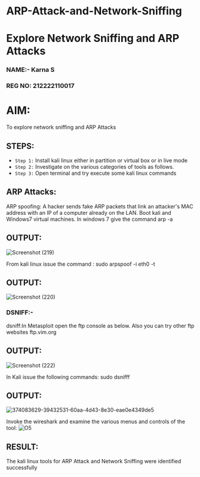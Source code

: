 # ARP-Attack-and-Network-Sniffing
# Explore Network Sniffing and ARP Attacks

### NAME:- Karna S
### REG NO: 212222110017
# AIM:

To explore network sniffing and ARP Attacks

## STEPS:

- `Step 1:` Install kali linux either in partition or virtual box or in live mode
- `Step 2:` Investigate on the various categories of tools as follows.
-  `Step 3:` Open terminal and try execute some kali linux commands

## ARP Attacks:  
ARP spoofing: A hacker sends fake ARP packets that link an attacker's MAC address with an IP of a computer already on the LAN. 
Boot kali and Windows7 virtual machines.
In windows 7 give the command arp -a
## OUTPUT:
![Screenshot (219)](https://github.com/user-attachments/assets/03c76e03-22a7-43eb-8ec6-b255f3f3abb7)

From kali linux issue the command :
sudo arpspoof -i eth0 -t <target system> <gateway>
## OUTPUT:
![Screenshot (220)](https://github.com/user-attachments/assets/4379bb56-4e50-41f0-a109-cab19ae09361)

### DSNIFF:-

 dsniff:In Metasploit open the ftp console as below. Also you can try other ftp websites ftp.vim.org
## OUTPUT:
![Screenshot (222)](https://github.com/user-attachments/assets/c88e0350-4914-49f8-ba86-5ba330625e36)


In Kali issue the following commands:
sudo dsnifff
## OUTPUT:
![374083629-39432531-60aa-4d43-8e30-eae0e4349de5](https://github.com/user-attachments/assets/532c199c-f22c-4700-a3c2-25be92facc2d)


Invoke the wireshark and examine the various menus  and controls of the tool:
![O5](https://github.com/user-attachments/assets/79da2025-11b2-4b43-946f-e6772cf22f0f)


## RESULT:
The kali linux tools for ARP Attack and Network Sniffing were identified successfully
